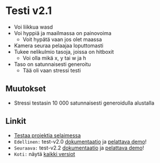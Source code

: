 # Testi v2.1
- Voi liikkua wasd
- Voi hyppiä ja maailmassa on painovoima
	- Voit hypätä vaan jos olet maassa
- Kamera seuraa pelaajaa loputtomasti
- Tukee nelikulmio tasoja, joissa on hitboxit
	- Voi olla mikä x, y tai w ja h
- Taso on satunnaisesti generoitu
	- Tää oli vaan stressi testi

## Muutokset
- Stressi testasin 10 000 satunnaisesti generoidulla alustalla

## Linkit

- [Testaa projektia selaimessa](https://kassu11.github.io/platformer/test-v2.1/)
- `Edellinen:` test-v2.0 [dokumentaatio](https://github.com/kassu11/platformer/tree/main/test-v2.0#readme) ja [pelattava demo](https://kassu11.github.io/platformer/test-v2.0/)!
- `Seuraava:` test-v2.2 [dokumentaatio](https://github.com/kassu11/platformer/tree/main/test-v2.2#readme) ja [pelattava demo](https://kassu11.github.io/platformer/test-v2.2/)!
- `Koti:` näytä [kaikki versiot](https://github.com/kassu11/platformer#readme)